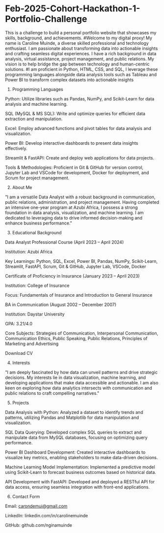 # Feb-2025-Cohort-Hackathon-1-Portfolio-Challenge
This is a challenge to build a personal portfolio website that showcases my skills, background, and achievements.
#Welcome to my digital proxy! My name is Caroline Muinde, a diverse skilled professional and technology enthusiast. I am passionate about transforming data into actionable insights and crafting seamless digital experiences. I have a rich background in data analysis, virtual assistance, project management, and public relations. My vision is to help bridge the gap between technology and human-centric solutions.
#I am proficient in Python, HTML, CSS, and SQL, I leverage these programming languages alongside data analysis tools such as Tableau and Power BI to transform complex datasets into actionable insights

1. Programming Languages

Python: Utilize libraries such as Pandas, NumPy, and Scikit-Learn for data analysis and machine learning.​

SQL (MySQL & MS SQL): Write and optimize queries for efficient data extraction and manipulation.​

Excel: Employ advanced functions and pivot tables for data analysis and visualization.​

Power BI: Develop interactive dashboards to present data insights effectively.​

Streamlit & FastAPI: Create and deploy web applications for data projects.​

Tools & Methodologies: Proficient in Git & GitHub for version control, Jupyter Lab and VSCode for development, Docker for deployment, and Scrum for project management.​

2. About Me

"I am a versatile Data Analyst with a robust background in communication, public relations, administration, and project management. Having completed an intensive one-year program at Azubi Africa, I possess a strong foundation in data analysis, visualization, and machine learning. I am dedicated to leveraging data to drive informed decision-making and enhance business performance."​

3. Educational Background

Data Analyst Professional Course (April 2023 – April 2024)

Institution: Azubi Africa​

Key Learnings: Python, SQL, Excel, Power BI, Pandas, NumPy, Scikit-Learn, Streamlit, FastAPI, Scrum, Git & GitHub, Jupyter Lab, VSCode, Docker​

Certificate of Proficiency in Insurance (January 2023 – April 2023)

Institution: College of Insurance​

Focus: Fundamentals of Insurance and Introduction to General Insurance​

BA in Communication (August 2002 – December 2007)

Institution: Daystar University​

GPA: 3.21/4.0​

Core Subjects: Strategies of Communication, Interpersonal Communication, Communication Ethics, Public Speaking, Public Relations, Principles of Marketing and Advertising​

​Download CV​

4. Interests

"I am deeply fascinated by how data can unveil patterns and drive strategic decisions. My interests lie in data visualization, machine learning, and developing applications that make data accessible and actionable. I am also keen on exploring how data analytics intersects with communication and public relations to craft compelling narratives."​

5. Projects

Data Analysis with Python: Analyzed a dataset to identify trends and patterns, utilizing Pandas and Matplotlib for data manipulation and visualization.​

SQL Data Querying: Developed complex SQL queries to extract and manipulate data from MySQL databases, focusing on optimizing query performance.​

Power BI Dashboard Development: Created interactive dashboards to visualize key metrics, enabling stakeholders to make data-driven decisions.​

Machine Learning Model Implementation: Implemented a predictive model using Scikit-Learn to forecast business outcomes based on historical data.​

API Development with FastAPI: Developed and deployed a RESTful API for data access, ensuring seamless integration with front-end applications.​

6. Contact Form

Email: carondemui@gmail.com​

LinkedIn: linkedin.com/in/carolinemuinde​

GitHub: github.com/nginamuinde​
